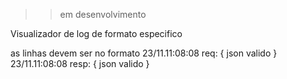
>> em desenvolvimento

Visualizador de log de formato especifico

as linhas devem ser no formato
23/11.11:08:08 req: { json valido }
23/11.11:08:08 resp: { json valido }
